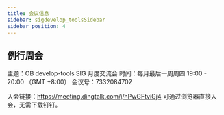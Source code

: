 ```yaml
---
title: 会议信息
sidebar: sigdevelop_toolsSidebar
sidebar_position: 4
---
```


## 例行周会

主题：OB develop-tools SIG 月度交流会
时间：每月最后一周周四 19:00 - 20:00 （GMT +8:00）
会议号：7332084702

入会链接：https://meeting.dingtalk.com/j/hPwGFtviGj4
可通过浏览器直接入会，无需下载钉钉。
